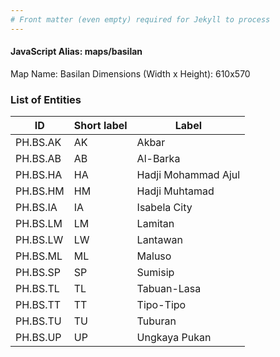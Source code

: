```yaml
---
# Front matter (even empty) required for Jekyll to process
---
```


#### JavaScript Alias: maps/basilan

Map Name: Basilan
Dimensions (Width x Height): 610x570





### List of Entities

ID | Short label | Label
---|---|---|
PH.BS.AK | AK | Akbar
PH.BS.AB | AB | Al-Barka
PH.BS.HA | HA | Hadji Mohammad Ajul
PH.BS.HM | HM | Hadji Muhtamad
PH.BS.IA | IA | Isabela City
PH.BS.LM | LM | Lamitan
PH.BS.LW | LW | Lantawan
PH.BS.ML | ML | Maluso
PH.BS.SP | SP | Sumisip
PH.BS.TL | TL | Tabuan-Lasa
PH.BS.TT | TT | Tipo-Tipo
PH.BS.TU | TU | Tuburan
PH.BS.UP | UP | Ungkaya Pukan
